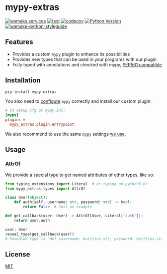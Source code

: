 # mypy-extras

[![wemake.services](https://img.shields.io/badge/%20-wemake.services-green.svg?label=%20&logo=data%3Aimage%2Fpng%3Bbase64%2CiVBORw0KGgoAAAANSUhEUgAAABAAAAAQCAMAAAAoLQ9TAAAABGdBTUEAALGPC%2FxhBQAAAAFzUkdCAK7OHOkAAAAbUExURQAAAAAAAAAAAAAAAAAAAAAAAAAAAAAAAP%2F%2F%2F5TvxDIAAAAIdFJOUwAjRA8xXANAL%2Bv0SAAAADNJREFUGNNjYCAIOJjRBdBFWMkVQeGzcHAwksJnAPPZGOGAASzPzAEHEGVsLExQwE7YswCb7AFZSF3bbAAAAABJRU5ErkJggg%3D%3D)](https://wemake.services)
[![test](https://github.com/wemake-services/mypy-extras/workflows/test/badge.svg?branch=master&event=push)](https://github.com/wemake-services/mypy-extras/actions?query=workflow%3Atest)
[![codecov](https://codecov.io/gh/wemake-server/mypy-extras/branch/master/graph/badge.svg)](https://codecov.io/gh/wemake-server/mypy-extras)
[![Python Version](https://img.shields.io/pypi/pyversions/mypy-extras.svg)](https://pypi.org/project/mypy-extras/)
[![wemake-python-styleguide](https://img.shields.io/badge/style-wemake-000000.svg)](https://github.com/wemake-services/wemake-python-styleguide)


## Features

- Provides a custom `mypy` plugin to enhance its possibilities
- Provides new types that can be used in your programs with our plugin
- Fully typed with annotations and checked with mypy, [PEP561 compatible](https://www.python.org/dev/peps/pep-0561/)


## Installation

```bash
pip install mypy-extras
```

You also need to [configure](https://mypy.readthedocs.io/en/stable/config_file.html)
`mypy` correctly and install our custom plugin:

```ini
# In setup.cfg or mypy.ini:
[mypy]
plugins =
  mypy_extras.plugin.entrypoint
```

We also recommend to use the same `mypy` settings [we use](https://github.com/wemake-services/wemake-python-styleguide/blob/master/styles/mypy.toml).


## Usage

### AttrOf

We provide a special type to get named attributes of other types, like so:

```python
from typing_extensions import Literal  # or typing on python3.8+
from mypy_extras.types import AttrOf

class User(object):
    def auth(self, username: str, password: str) -> bool:
        return False  # Just an example

def get_callback(user: User) -> AttrOf[User, Literal['auth']]:
    return user.auth

user: User
reveal_type(get_callback(user))
# Revealed type is 'def (username: builtins.str, password: builtins.str) -> builtins.bool'
```


## License

[MIT](https://github.com/wemake.services/mypy-extras/blob/master/LICENSE)
